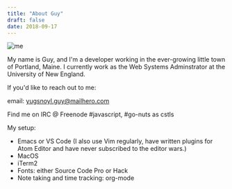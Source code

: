 ```yaml
---
title: "About Guy"
draft: false
date: 2018-09-17
---
```

![me](/images/me.png)

My name is Guy, and I'm a developer working in the ever-growing little town of Portland, Maine. I currently work as the Web Systems Adminstrator at the University of New England. 

If you'd like to reach out to me:

  email: yugsnoyl.guy@mailhero.com

  Find me on IRC @ Freenode #javascript, #go-nuts as cstls

My setup:

- Emacs or VS Code (I also use Vim regularly, have written plugins for Atom Editor and have never subscribed to the editor wars.)
- MacOS
- iTerm2
- Fonts: either Source Code Pro or Hack
- Note taking and time tracking: org-mode
